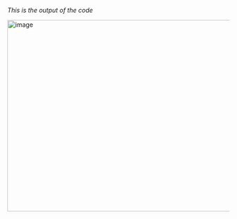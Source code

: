 
*This is the output of the code*

<img width="1251" height="435" alt="image" src="https://github.com/user-attachments/assets/dd12cc09-18ac-44d8-8922-0e91c5d64f00" />

